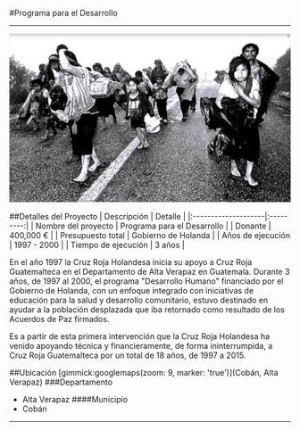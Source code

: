 #Programa para el Desarrollo
- - - - - - - - - - - - - - - - - - - - - - - - - - - - - - - - - - -

![](p01-pd/portada.jpg)

##Detalles del Proyecto
| Descripción         | Detalle   |
|:--------------------|:---------:|
| Nombre del proyecto | Programa para el Desarrollo |
| Donante             | 400,000 € |
| Presupuesto total   | Gobierno de Holanda |
| Años de ejecución   | 1997 - 2000 |
| Tiempo de ejecución | 3 años |

En el año 1997 la Cruz Roja Holandesa inicia su apoyo a Cruz Roja Guatemalteca en el Departamento de Alta Verapaz en Guatemala. Durante 3 años, de 1997 al 2000, el programa "Desarrollo Humano" financiado por el Gobierno de Holanda, con un enfoque integrado con iniciativas de educación para la salud y desarrollo comunitario, estuvo destinado en ayudar a la población desplazada que iba retornado como resultado de los Acuerdos de Paz firmados.
 
Es a partir de esta primera intervención que la Cruz Roja Holandesa ha venido apoyando técnica y financieramente, de forma  ininterrumpida, a Cruz Roja Guatemalteca por un total de 18 años, de 1997 a 2015.

##Ubicación
[gimmick:googlemaps(zoom: 9, marker: 'true')](Cobán, Alta Verapaz)
###Departamento
* Alta Verapaz
####Municipio
* Cobán

- - - - - - - - - - - - - - - - - - - - - - - - - - - - - - - - - - -

[p01]: proyectos/p01.md	"Programa para el Desarrollo"
[p02]: proyectos/p02.md	"Cooperación Holandesa para Ayuda en Centroamérica -CHACA-"
[p03]: proyectos/p03.md	"Atención a la salud preventiva, agua y saneamiento en 12 comunidades de Alta Verapaz, Guatemala"
[p04]: proyectos/p04.md	"Fortalecimiento de las Capacidades para la mitigación de desastres en el Municipio de Cobán y 30 comunidades de la cuenca del Río Chixoy"
[p05]: proyectos/p05.md	"Reduciendo los Riesgos en Comunidades Vulnerables del  Municipio de Santo Domingo, Departamento de Suchitepéquez, Guatemala"
[p06]: proyectos/p06.md	"Fortaleciendo capacidades ante los riesgos de Cambio Climático en el Oriente de Guatemala"
[p07]: proyectos/p07.md	"Reducción de Vulnerabilidades ante los efectos del Cambio Climático en Guatemala, Fase II"
[p08]: proyectos/p08.md	"Trabajando juntos podemos reducir los riesgos en las comunidades vulnerables de Champerico y Retalhuleu, Guatemala"
[p09]: proyectos/p09.md	"Respuesta inmediata ante las inundaciones provocadas por la Tormenta AGATHA, en la región suroccidente de Guatemala"
[p10]: proyectos/p10.md	"Fortaleciendo la Resiliencia de las comunidades ante los efectos de los desastres en parcelamiento La Máquina, Suchitepéquez y Retalhuleu"
[p11]: proyectos/p11.md	"Reducción del riesgo de desastres incrementados por el Cambio Climático"
[p12]: proyectos/p12.md	"Respuesta Inmediata a los efectos de los sismos en el departamento de Santa Rosa, Guatemala"
[p13]: proyectos/p13.md	"Aumentando la resiliencia ante los desastres en el departamento del Peten, Guatemala"
[p14]: proyectos/p14.md	"Mejorando la Salud Materno Neonatal de Comunidades Vulnerables de San Marcos, Guatemala"

<script type="text/javascript">$('.media').media();</script>